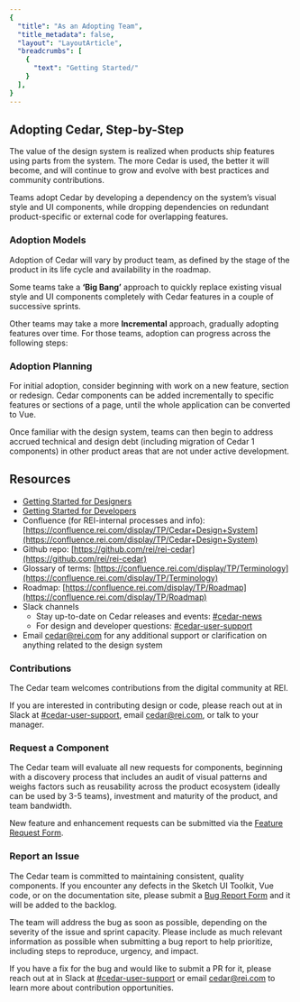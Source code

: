 ```yaml
---
{
  "title": "As an Adopting Team",
  "title_metadata": false,
  "layout": "LayoutArticle",
  "breadcrumbs": [
    {
      "text": "Getting Started/"
    }
  ],
}
---
```


<cdr-doc-table-of-contents-shell>

## Adopting Cedar, Step-by-Step

The value of the design system is realized when products ship features using parts from the system.
The more Cedar is used, the better it will become, and will continue to grow and evolve with best practices and community contributions. 

Teams adopt Cedar by developing a dependency on the system’s visual style and UI components, while dropping dependencies on redundant product-specific or external code for overlapping features.

### Adoption Models

Adoption of Cedar will vary by product team, as defined by the stage of the product in its life cycle and availability in the roadmap.

Some teams take a **‘Big Bang’** approach to quickly replace existing visual style and UI components completely with Cedar features in a couple of successive sprints.

Other teams may take a more **Incremental** approach, gradually adopting features over time. For those teams, adoption can progress across the following steps:

<cdr-img :src="$withBase(`/getting-started-as-adopter/image1.png`)"/>


### Adoption Planning

For initial adoption, consider beginning with work on a new feature, section or redesign. Cedar components can be added incrementally to specific features or sections of a page, until the whole application can be converted to Vue.

Once familiar with the design system, teams can then begin to address accrued technical and design debt (including migration of Cedar 1 components) in other product areas that are not under active development.

## Resources

- [Getting Started for Designers](../as-a-designer/)
- [Getting Started for Developers](../as-a-developer/)
- Confluence (for REI-internal processes and info): [https://confluence.rei.com/display/TP/Cedar+Design+System](https://confluence.rei.com/display/TP/Cedar+Design+System)
- Github repo: [https://github.com/rei/rei-cedar](https://github.com/rei/rei-cedar)
- Glossary of terms: [https://confluence.rei.com/display/TP/Terminology](https://confluence.rei.com/display/TP/Terminology)
- Roadmap: [https://confluence.rei.com/display/TP/Roadmap](https://confluence.rei.com/display/TP/Roadmap)
- Slack channels
  - Stay up-to-date on Cedar releases and events: [#cedar-news](https://rei.slack.com/messages/C5W0VMKGU)
  - For design and developer questions: [#cedar-user-support](https://rei.slack.com/messages/CA58YCGN4)
- Email [cedar@rei.com](mailto:cedar@rei.com) for any additional support or clarification on anything related to the design system

### Contributions

The Cedar team welcomes contributions from the digital community at REI.

If you are interested in contributing design or code, please reach out at in Slack at [#cedar-user-support](https://rei.slack.com/messages/CA58YCGN4), email [cedar@rei.com](mailto:cedar@rei.com), or talk to your manager.

### Request a Component

The Cedar team will evaluate all new requests for components, beginning with a discovery process that includes an audit of visual patterns and weighs factors such as reusability across the product ecosystem (ideally can be used by 3-5 teams), investment and maturity of the product, and team bandwidth. 

New feature and enhancement requests can be submitted via the [Feature Request Form](https://airtable.com/shrcbq9CHthuMO7AC). 

### Report an Issue

The Cedar team is committed to maintaining consistent, quality components. If you encounter any defects in the Sketch UI Toolkit, Vue code, or on the documentation site, please submit a [Bug Report Form](https://airtable.com/shr3wSPCYQbycVx7i) and it will be added to the backlog.

The team will address the bug as soon as possible, depending on the severity of the issue and sprint capacity. Please include as much relevant information as possible when submitting a bug report to help prioritize, including steps to reproduce, urgency, and impact.

If you have a fix for the bug and would like to submit a PR for it, please reach out at in Slack at [#cedar-user-support](https://rei.slack.com/messages/CA58YCGN4) or email [cedar@rei.com](mailto:cedar@rei.com) to learn more about contribution opportunities. 

</cdr-doc-table-of-contents-shell>
